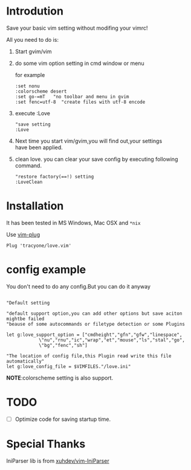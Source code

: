 # Introdution

Save your basic vim setting without modifing your vimrc!

All you need to do is:

1. Start gvim/vim
2. do some vim option setting in cmd window or menu

    for example

	```vim
	:set nonu  
	:colorscheme desert
    :set go-=mT   "no toolbar and menu in gvim
    :set fenc=utf-8  "create files with utf-8 encode
	```

3. execute :Love

	```vim
    "save setting
    :Love
	```

4. Next time you start vim/gvim,you will find out,your settings  
have been applied.

5. clean love. you can clear your save config by executing following command.

	```vim
    "restore factory(==!) setting
    :LoveClean
	```

# Installation

It has been tested in MS Windows, Mac OSX and `*nix`

Use [vim-plug](https://github.com/junegunn/vim-plug)

```vim
Plug 'tracyone/love.vim'
```

# config example

You don't need to do any config.But you can do it anyway

```vim

"Default setting

"default support option,you can add other options but save aciton mightbe failed 
"beause of some autocommands or filetype detection or some Plugins

let g:love_support_option = ["cmdheight","gfn","gfw","linespace",
            \"nu","rnu","ic","wrap","et","mouse","ls","stal","go",
            \"bg","fenc","sh"]

"The location of config file,this Plugin read write this file automatically"
let g:love_config_file = $VIMFILES."/love.ini"

```

**NOTE**:colorscheme setting is also support.

# TODO 

- [ ] Optimize code for saving startup time.

# Special Thanks

IniParser lib is from [xuhdev/vim-IniParser](https://github.com/xuhdev/vim-IniParser)


